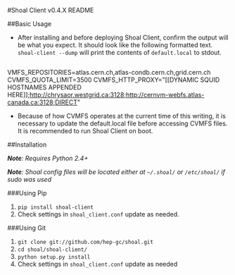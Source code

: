 #Shoal Client v0.4.X README

##Basic Usage

- After installing and before deploying Shoal Client, confirm the output will be what you expect. It should look like the following formatted text. `shoal-client --dump` will print the contents of `default.local` to stdout.

    <pre>
VMFS_REPOSITORIES=atlas.cern.ch,atlas-condb.cern.ch,grid.cern.ch
CVMFS_QUOTA_LIMIT=3500
CVMFS_HTTP_PROXY="[[DYNAMIC SQUID HOSTNAMES APPENDED HERE]];http://chrysaor.westgrid.ca:3128;http://cernvm-webfs.atlas-canada.ca:3128;DIRECT"
    </pre>

- Because of how CVMFS operates at the current time of this writing, it is necessary to update the default.local file before accessing CVMFS files. It is recommended to run Shoal Client on boot.

##Installation

 _**Note**: Requires Python 2.4+_

_**Note**: Shoal config files will be located either at `~/.shoal/` or `/etc/shoal/` if sudo was used_

###Using Pip

1. `pip install shoal-client`
2. Check settings in `shoal_client.conf` update as needed.

###Using Git
1. `git clone git://github.com/hep-gc/shoal.git`
2. `cd shoal/shoal-client/`
3. `python setup.py install`
4. Check settings in `shoal_client.conf` update as needed
